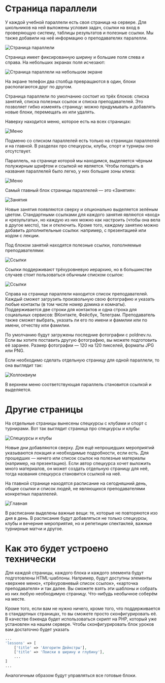 # Страница параллели

У каждой учебной параллели есть своя страница на сервере.
Для школьников на ней выложены условия задач, ссылки на вход в проверяющую систему, таблицы результатов и полезные ссылки.
Мы также добавили на неё информацию о преподавателях паралелли.

![Страница параллели](screenshots/parallel-page.png "Страница параллели")

Страница имеет фиксированную ширину и большие поля слева и справа. На небольших экранах поля исчезают:

![Страница параллели на небольшом экране](screenshots/parallel-page-md.png "Страница параллели на небольшом экране")

На экране телефон два столбца превращаются в один, блоки располагаются друг по другом.

Страница параллели по умолчанию состоит из трёх блоков: списка занятий, списка полезных ссылок и списка преподавателей. 
Это позволяет гибко изменять страницу: можно придумывать и добавлять новые блоки, перемещать их или удалять.

Наверху находится меню, которое есть на всех страницах:

![Меню](screenshots/header.png "Меню")
                                     
Подменю со списком параллелей есть только на страницах параллелей и на главной. В разделах про спецкурсы, клубы, спорт и турниры оно отсутствует.

Параллель, на странице которой мы находимся, выделяется чёрным полужирным шрифтом и ссылкой не является.
Чтобы попадать в названия параллелей было легко, у них большие зоны клика:

![Меню](screenshots/header-hover.png "Меню")

Самый главный блок страницы параллелей — это «Занятия»:

![Занятия](screenshots/lessons.png "Занятия")

Новые занятия появляются сверху и опционально выделяется зелёным цветом.
Стандартными ссылками для каждого занятия являются «вход» и «результаты», но каждую из них можно как настроить (чтобы она вела в другое место), так и отключить.
Кроме того, каждому занятию можно добавить дополнительные ссылки: например, с презентацией или кодом с лекции.

Под блоком занятий находятся полезные ссылки, пополняемые преподавателями:

![Ссылки](screenshots/links-tree.png "Ссылки")

Ссылки поддерживают трёхуровневую иерархию, но в большинстве случаев стоит пользоваться обычным списком ссылок:

![Ссылки](screenshots/links.png "Ссылки")

Справа на странице параллели находится список преподавателей. Каждый сможет загрузить произвольную свою фотографию и указать любые контакты (в том числе номер домика и комнаты).
Поддерживается две строки для контактов и одна строка для социальных сервисов: ВКонтакте, Фейсбук, Телеграм. Преподаватель также сможет выбрать, указать ли его по имени и фамилии или по имени, отчеству или фамилии.

По умолчанию будут загружены последние фотографии с poldnev.ru. Если вы хотите поставить другую фотографию, вы можете подготовить её заранее. Размер фотографии — 120 на 120 пикселей, форматы JPG или PNG.

Если необходимо сделать отдельную страницу для одной параллели, то она выглядит так:

![Коллоквиум](screenshots/colloquium.png "Коллоквиум")

В верхнем меню соответствующая параллель становится ссылкой и выделяется.

# Другие страницы

На отдельные страницы вынесены спецкурсы с клубами и спорт с турнирами. Вот так выглядит страница про спецкурсы и клубы:

![Спецкурсы и клубы](screenshots/specсourses-and-clubs-page.png "Спецкурсы и клубы")

Новые дни добавляются сверху. Для ещё непрошедших мероприятий указываются локация и необходимые подробности, если есть. Для прошедших — ничего или список ссылок на полезные материалы (например, на презентацию).
Если автор спецкурса хочет выложить много материалов, он может создать отдельную страницу для неё, тогда названия спецкурса становится ссылкой на неё.

На главной странице находятся расписание на сегодняшний день, общие ссылки и список людей, не являющихся преподавателями конкретных параллелей.

![Главная](screenshots/main-page.png "Главная")

В расписании выделены важные вещи: те, которые не повторяются изо дня в день. В расписание будут добавляться не только спецкурсы, клубы и вечерние мероприятия, но и репетиции спектаклей, важные
турнирные матчи и другое.

# Как это будет устроено технически

Для каждой страницы, каждого блока и каждого элемента будут подготовлены HTML-шаблоны.
Например, будут доступны элементы «верхнее меню», «трёхуровневый список ссылок», «карточка преподавателя» и так далее.
Вы сможете взять эти шаблоны и собрать из них любую необходимую страницу. Что-нибудь необычное соберём на месте.

Кроме того, если вам не нужно ничего, кроме того, что поддерживается в стандартных страницах, то вы сможете просто сконфигурировать её. В качестве бэкенда будет использоваться скрипт на PHP,
который уже установлен на нашем сервере. Чтобы сконфигурировать блок уроков вам достаточно будет указать

```php
...
'lessons' => [
    ['title' => 'Алгоритм Дейкстры'],
    ['title' => 'Поиски в ширину и глубину'],
    ...
]
...
```

Аналогичным образом будут управляться все готовые блоки. 
